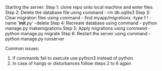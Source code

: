 Starting the server:
Step 1: clone repo onto local machine and enter files 
Step 2: Delete the database file using command -  rm db.sqlite3
Step 3: Clear migration files using command -  find myapp/migrations -type f ! -name '__init__.py' -delete
Step 4: Recreate database using command - python manage.py makemigrations
Step 5: Apply migrations using command - python manage.py migrate
Step 6: Restart the server using command - python manage.py runserver

Common issues:
1) If commands fail to execute use python3 instead of python.
2) In case of hangs or disturbances follow steps 2 to 6 again
